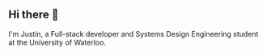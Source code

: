 ## Hi there 👋
I'm Justin, a Full-stack developer and Systems Design Engineering student at the University of Waterloo.
